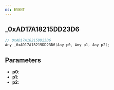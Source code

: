 ```yaml
---
ns: EVENT
---
```

## _0xAD17A18215DD23D6

```c
// 0xAD17A18215DD23D6
Any _0xAD17A18215DD23D6(Any p0, Any p1, Any p2);
```

## Parameters
* **p0**:
* **p1**:
* **p2**:
